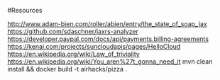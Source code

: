 #Resources

http://www.adam-bien.com/roller/abien/entry/the_state_of_soap_jax
https://github.com/sdaschner/jaxrs-analyzer
https://developer.paypal.com/docs/api/payments.billing-agreements
https://kenai.com/projects/suncloudapis/pages/HelloCloud
https://en.wikipedia.org/wiki/Law_of_triviality
https://en.wikipedia.org/wiki/You_aren%27t_gonna_need_it
mvn clean install && docker build -t airhacks/pizza .
